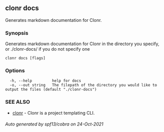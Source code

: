 ## clonr docs

Generates markdown documentation for Clonr.

### Synopsis

Generates markdown documentation for Clonr in the directory you specify, or ./clonr-docs/ if you do not specify one

```
clonr docs [flags]
```

### Options

```
  -h, --help         help for docs
  -o, --out string   The filepath of the directory you would like to output the files (default "./clonr-docs")
```

### SEE ALSO

* [clonr](clonr.md)	 - Clonr is a project templating CLI.

###### Auto generated by spf13/cobra on 24-Oct-2021
